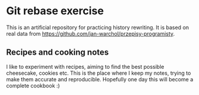 Git rebase exercise
===================

This is an artificial repository for practicing history rewriting. It is based
on real data from https://github.com/jan-warchol/przepisy-programisty.


Recipes and cooking notes
-------------------------

I like to experiment with recipes, aiming to find the best possible cheesecake,
cookies etc. This is the place where I keep my notes, trying to make them
accurate and reproducible. Hopefully one day this will become a complete
cookbook :)

